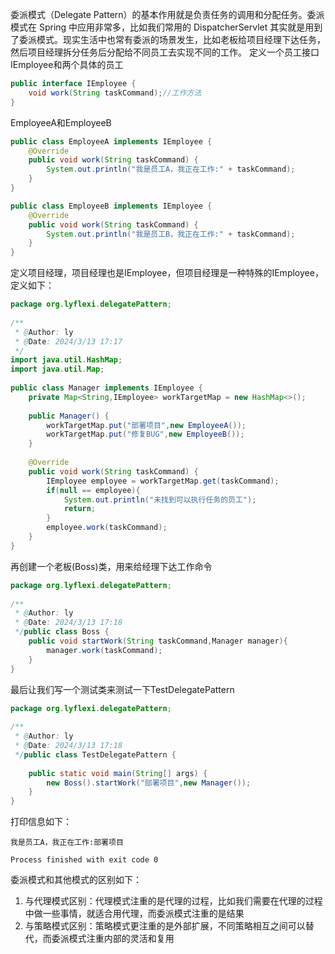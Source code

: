 委派模式（Delegate Pattern）的基本作用就是负责任务的调用和分配任务。委派模式在 Spring 中应用非常多，比如我们常用的 DispatcherServlet 其实就是用到了委派模式。现实生活中也常有委派的场景发生，比如老板给项目经理下达任务，然后项目经理拆分任务后分配给不同员工去实现不同的工作。
定义一个员工接口IEmployee和两个具体的员工
```java
public interface IEmployee {  
    void work(String taskCommand);//工作方法  
}
```
EmployeeA和EmployeeB
```java
public class EmployeeA implements IEmployee {  
    @Override  
    public void work(String taskCommand) {  
        System.out.println("我是员工A，我正在工作:" + taskCommand);  
    }  
}

public class EmployeeB implements IEmployee {  
    @Override  
    public void work(String taskCommand) {  
        System.out.println("我是员工B，我正在工作:" + taskCommand);  
    }  
}
```
定义项目经理，项目经理也是IEmployee，但项目经理是一种特殊的IEmployee，定义如下：
```java
package org.lyflexi.delegatePattern;  
  
/**  
 * @Author: ly  
 * @Date: 2024/3/13 17:17  
 */  
import java.util.HashMap;  
import java.util.Map;  
  
public class Manager implements IEmployee {  
    private Map<String,IEmployee> workTargetMap = new HashMap<>();  
  
    public Manager() {  
        workTargetMap.put("部署项目",new EmployeeA());  
        workTargetMap.put("修复BUG",new EmployeeB());  
    }  
  
    @Override  
    public void work(String taskCommand) {  
        IEmployee employee = workTargetMap.get(taskCommand);  
        if(null == employee){  
            System.out.println("未找到可以执行任务的员工");  
            return;  
        }  
        employee.work(taskCommand);  
    }  
}
```
再创建一个老板(Boss)类，用来给经理下达工作命令
```java
package org.lyflexi.delegatePattern;  
  
/**  
 * @Author: ly  
 * @Date: 2024/3/13 17:18  
 */public class Boss {  
    public void startWork(String taskCommand,Manager manager){  
        manager.work(taskCommand);  
    }  
}
```
最后让我们写一个测试类来测试一下TestDelegatePattern
```java
package org.lyflexi.delegatePattern;  
  
/**  
 * @Author: ly  
 * @Date: 2024/3/13 17:18  
 */public class TestDelegatePattern {  
  
    public static void main(String[] args) {  
        new Boss().startWork("部署项目",new Manager());  
    }  
}
```
打印信息如下：
```shell
我是员工A，我正在工作:部署项目

Process finished with exit code 0
```


委派模式和其他模式的区别如下：
1. 与代理模式区别：代理模式注重的是代理的过程，比如我们需要在代理的过程中做一些事情，就适合用代理，而委派模式注重的是结果  
2. 与策略模式区别：策略模式更注重的是外部扩展，不同策略相互之间可以替代，而委派模式注重内部的灵活和复用
